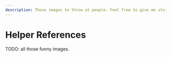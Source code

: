 ```yaml
---
description: Those images to throw at people. Feel free to give me stuff to put in here.
---
```


# Helper References

TODO: all those funny images.

